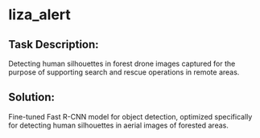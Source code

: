# liza_alert

## Task Description:
Detecting human silhouettes in forest drone images captured for the purpose of supporting search and rescue operations in remote areas.

## Solution:
Fine-tuned Fast R-CNN model for object detection, optimized specifically for detecting human silhouettes in aerial images of forested areas.
